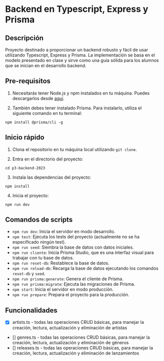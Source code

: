 # Backend en Typescript, Express y Prisma
## Descripción

Proyecto destinado a proporcionar un backend robusto y fácil de usar utilizando Typescript, Express y Prisma. La implementación se basa en el modelo presentado en clase y sirve como una guía sólida para los alumnos que se inician en el desarrollo backend.

## Pre-requisitos

1. Necesitarás tener Node.js y npm instalados en tu máquina. Puedes descargarlos desde [aquí](https://nodejs.org/es/).

2. También debes tener instalado Prisma. Para instalarlo, utiliza el siguiente comando en tu terminal:

`npm install @prisma/cli -g`

## Inicio rápido

1. Clona el repositorio en tu máquina local utilizando `git clone`.

2. Entra en el directorio del proyecto:

`cd p3-backend-2023`

3. Instala las dependencias del proyecto:

`npm install`

4. Inicia el proyecto:

`npm run dev`

## Comandos de scripts

- `npm run dev`: Inicia el servidor en modo desarrollo.
- `npm test`: Ejecuta los tests del proyecto (actualmente no se ha especificado ningún test).
- `npm run seed`: Siembra la base de datos con datos iniciales.
- `npm run cliente`: Inicia Prisma Studio, que es una interfaz visual para trabajar con tu base de datos.
- `npm run reset-db`: Restablece la base de datos.
- `npm run reload-db`: Recarga la base de datos ejecutando los comandos `reset-db` y `seed`.
- `npm run prisma:generate`: Genera el cliente de Prisma.
- `npm run prisma:migrate`: Ejecuta las migraciones de Prisma.
- `npm start`: Inicia el servidor en modo producción.
- `npm run prepare`: Prepara el proyecto para la producción.

## Funcionalidades

- [x] artists.ts - todas las operaciones CRUD básicas, para manejar la creación, lectura, actualización y eliminación de artistas
- [] genres.ts - todas las operaciones CRUD básicas, para manejar la creación, lectura, actualización y eliminación de géneros
- [] releases.ts - todas las operaciones CRUD básicas, para manejar la creación, lectura, actualización y eliminación de lanzamientos

